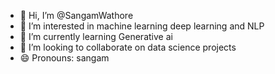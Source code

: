 - 👋 Hi, I’m @SangamWathore
- 👀 I’m interested in machine learning deep learning and NLP
- 🌱 I’m currently learning Generative ai
- 💞️ I’m looking to collaborate on data science projects
- 😄 Pronouns: sangam

<!---
SangamWathore/SangamWathore is a ✨ special ✨ repository because its `README.md` (this file) appears on your GitHub profile.
You can click the Preview link to take a look at your changes.
--->
